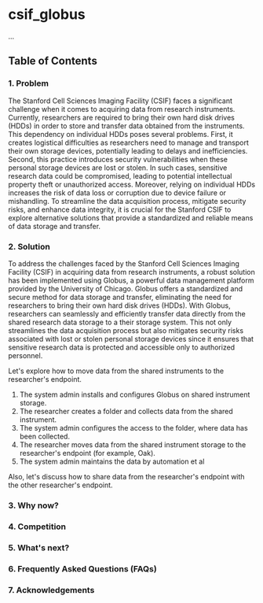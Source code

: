 # csif_globus
...

## Table of Contents 
### 1. Problem

The Stanford Cell Sciences Imaging Facility (CSIF) faces a significant challenge when it comes to acquiring data from research instruments. Currently, researchers are required to bring their own hard disk drives (HDDs) in order to store and transfer data obtained from the instruments. This dependency on individual HDDs poses several problems. First, it creates logistical difficulties as researchers need to manage and transport their own storage devices, potentially leading to delays and inefficiencies. Second, this practice introduces security vulnerabilities when these personal storage devices are lost or stolen. In such cases, sensitive research data could be compromised, leading to potential intellectual property theft or unauthorized access. Moreover, relying on individual HDDs increases the risk of data loss or corruption due to device failure or mishandling. To streamline the data acquisition process, mitigate security risks, and enhance data integrity, it is crucial for the Stanford CSIF to explore alternative solutions that provide a standardized and reliable means of data storage and transfer.
### 2. Solution

To address the challenges faced by the Stanford Cell Sciences Imaging Facility (CSIF) in acquiring data from research instruments, a robust solution has been implemented using Globus, a powerful data management platform provided by the University of Chicago. Globus offers a standardized and secure method for data storage and transfer, eliminating the need for researchers to bring their own hard disk drives (HDDs). With Globus, researchers can seamlessly and efficiently transfer data directly from the shared research data storage to a their storage system. This not only streamlines the data acquisition process but also mitigates security risks associated with lost or stolen personal storage devices since it ensures that sensitive research data is protected and accessible only to authorized personnel. 

Let's explore how to move data from the shared instruments to the researcher's endpoint. 
1. The system admin installs and configures Globus on shared instrument storage.
2. The researcher creates a folder and collects data from the shared instrument.
3. The system admin configures the access to the folder, where data has been collected.
4. The researcher moves data from the shared instrument storage to the researcher's endpoint (for example, Oak).
5. The system admin maintains the data by automation et al 

Also, let's discuss how to share data from the researcher's endpoint with the other researcher's endpoint. 

### 3. Why now?
### 4. Competition
### 5. What's next?
### 6. Frequently Asked Questions (FAQs)
### 7. Acknowledgements

